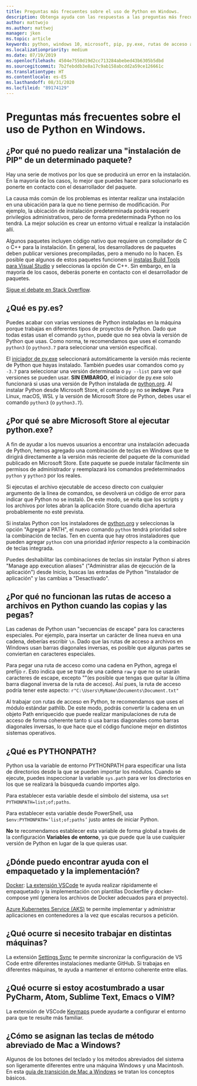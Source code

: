 ```yaml
---
title: Preguntas más frecuentes sobre el uso de Python en Windows.
description: Obtenga ayuda con las respuestas a las preguntas más frecuentes (P+F) sobre el uso de Python en Windows para el desarrollo.
author: mattwojo
ms.author: mattwoj
manager: jken
ms.topic: article
keywords: python, windows 10, microsoft, pip, py.exe, rutas de acceso al archivo, PYTHONPATH, desarrollo de python, empaquetado de python
ms.localizationpriority: medium
ms.date: 07/19/2019
ms.openlocfilehash: 4504e7550d19d2cc713284abebed43b6305b5dbd
ms.sourcegitcommit: 7b2febddb3e8a17c9ab158abcdd2a59ce126661c
ms.translationtype: HT
ms.contentlocale: es-ES
ms.lasthandoff: 08/31/2020
ms.locfileid: "89174129"
---
```

# <a name="frequently-asked-questions-about-using-python-on-windows"></a>Preguntas más frecuentes sobre el uso de Python en Windows.

## <a name="why-cant-i-pip-install-a-certain-package"></a>¿Por qué no puedo realizar una "instalación de PIP" de un determinado paquete?

Hay una serie de motivos por los que se producirá un error en la instalación. En la mayoría de los casos, lo mejor que puedes hacer para solucionarlo es ponerte en contacto con el desarrollador del paquete.

La causa más común de los problemas es intentar realizar una instalación en una ubicación para la que no tiene permiso de modificación. Por ejemplo, la ubicación de instalación predeterminada podría requerir privilegios administrativos, pero de forma predeterminada Python no los tendrá. La mejor solución es crear un entorno virtual e realizar la instalación allí.

Algunos paquetes incluyen código nativo que requiere un compilador de C o C++ para la instalación. En general, los desarrolladores de paquetes deben publicar versiones precompiladas, pero a menudo no lo hacen. Es posible que algunos de estos paquetes funcionen si [instalas Build Tools para Visual Studio](https://visualstudio.microsoft.com/downloads/#build-tools-for-visual-studio-2019) y seleccionas la opción de C++. Sin embargo, en la mayoría de los casos, deberás ponerte en contacto con el desarrollador de paquetes.

[Sigue el debate en Stack Overflow](https://stackoverflow.com/questions/4750806/how-do-i-install-pip-on-windows/12476379).

## <a name="what-is-pyexe"></a>¿Qué es py.es?

Puedes acabar con varias versiones de Python instaladas en la máquina porque trabajas en diferentes tipos de proyectos de Python. Dado que todas estas usan el comando `python`, puede que no sea obvia la versión de Python que usas. Como norma, te recomendamos que uses el comando `python3` (o `python3.7` para seleccionar una versión específica).

El [iniciador de py.exe](https://docs.python.org/3/using/windows.html#launcher) seleccionará automáticamente la versión más reciente de Python que hayas instalado. También puedes usar comandos como `py -3.7` para seleccionar una versión determinada o `py --list` para ver qué versiones se pueden usar. **SIN EMBARGO**, el iniciador de py.exe solo funcionará si usas una versión de Python instalada de [python.org](https://www.python.org/downloads/windows/). Al instalar Python desde Microsoft Store, el comando `py` no se **incluye**. Para Linux, macOS, WSL y la versión de Microsoft Store de Python, debes usar el comando `python3` (o `python3.7`).

## <a name="why-does-running-pythonexe-open-the-microsoft-store"></a>¿Por qué se abre Microsoft Store al ejecutar python.exe?

A fin de ayudar a los nuevos usuarios a encontrar una instalación adecuada de Python, hemos agregado una combinación de teclas en Windows que te dirigirá directamente a la versión más reciente del paquete de la comunidad publicado en Microsoft Store. Este paquete se puede instalar fácilmente sin permisos de administrador y reemplazará los comandos predeterminados `python` y `python3` por los reales.

Si ejecutas el archivo ejecutable de acceso directo con cualquier argumento de la línea de comandos, se devolverá un código de error para indicar que Python no se instaló. De este modo, se evita que los scripts y los archivos por lotes abran la aplicación Store cuando dicha apertura probablemente no esté prevista.

Si instalas Python con los instaladores de [python.org](https://www.python.org/downloads/windows/) y seleccionas la opción "Agregar a PATH", el nuevo comando `python` tendrá prioridad sobre la combinación de teclas. Ten en cuenta que hay otros instaladores que pueden agregar `python` con una prioridad _inferior_ respecto a la combinación de teclas integrada.

Puedes deshabilitar las combinaciones de teclas sin instalar Python si abres "Manage app execution aliases" ("Administrar alias de ejecución de la aplicación") desde Inicio, buscas las entradas de Python "Instalador de aplicación" y las cambias a "Desactivado".

## <a name="why-dont-file-paths-work-in-python-when-i-copy-paste-them"></a>¿Por qué no funcionan las rutas de acceso a archivos en Python cuando las copias y las pegas?

Las cadenas de Python usan "secuencias de escape" para los caracteres especiales. Por ejemplo, para insertar un carácter de línea nueva en una cadena, deberías escribir `\n`. Dado que las rutas de acceso a archivos en Windows usan barras diagonales inversas, es posible que algunas partes se conviertan en caracteres especiales.

Para pegar una ruta de acceso como una cadena en Python, agrega el prefijo `r`. Esto indica que se trata de una cadena `raw` y que no se usarán caracteres de escape, excepto "\"(es posible que tengas que quitar la última barra diagonal inversa de la ruta de acceso). Así pues, la ruta de acceso podría tener este aspecto: `r"C:\Users\MyName\Documents\Document.txt"`

Al trabajar con rutas de acceso en Python, te recomendamos que uses el módulo estándar pathlib. De este modo, podrás convertir la cadena en un objeto Path enriquecido que puede realizar manipulaciones de ruta de acceso de forma coherente tanto si usa barras diagonales como barras diagonales inversas, lo que hace que el código funcione mejor en distintos sistemas operativos.

## <a name="what-is-pythonpath"></a>¿Qué es PYTHONPATH?

Python usa la variable de entorno PYTHONPATH para especificar una lista de directorios desde la que se pueden importar los módulos. Cuando se ejecute, puedes inspeccionar la variable `sys.path` para ver los directorios en los que se realizará la búsqueda cuando importes algo.

Para establecer esta variable desde el símbolo del sistema, usa `set PYTHONPATH=list;of;paths`.

Para establecer esta variable desde PowerShell, usa `$env:PYTHONPATH=’list;of;paths’` justo antes de iniciar Python.

**No** te recomendamos establecer esta variable de forma global a través de la configuración **Variables de entorno**, ya que puede que la use cualquier versión de Python en lugar de la que quieras usar.

## <a name="where-can-i-find-help-with-packaging-and-deployment"></a>¿Dónde puedo encontrar ayuda con el empaquetado y la implementación?

[Docker](https://code.visualstudio.com/docs/azure/docker): [La extensión VSCode](https://code.visualstudio.com/docs/azure/docker) te ayuda realizar rápidamente el empaquetado y la implementación con plantillas Dockerfile y docker-compose yml (genera los archivos de Docker adecuados para el proyecto).

[Azure Kubernetes Service (AKS)](/azure/aks/) te permite implementar y administrar aplicaciones en contenedores a la vez que escalas recursos a petición.

## <a name="what-if-i-need-to-work-across-different-machines"></a>¿Qué ocurre si necesito trabajar en distintas máquinas?

La extensión [Settings Sync](https://marketplace.visualstudio.com/items?itemName=Shan.code-settings-sync) te permite sincronizar la configuración de VS Code entre diferentes instalaciones mediante GitHub. Si trabajas en diferentes máquinas, te ayuda a mantener el entorno coherente entre ellas.

## <a name="what-if-im-used-to-using-pycharm-atom-sublime-text-emacs-or-vim"></a>¿Qué ocurre si estoy acostumbrado a usar PyCharm, Atom, Sublime Text, Emacs o VIM?

La extensión de VSCode [Keymaps](https://marketplace.visualstudio.com/search?target=VSCode&category=Keymaps&sortBy=Downloads) puede ayudarte a configurar el entorno para que te resulte más familiar.

## <a name="how-do-mac-shortcut-keys-map-to-windows-shortcut-keys"></a>¿Cómo se asignan las teclas de método abreviado de Mac a Windows?

Algunos de los botones del teclado y los métodos abreviados del sistema son ligeramente diferentes entre una máquina Windows y una Macintosh. En esta [guía de transición de Mac a Windows](../dev-environment/mac-to-windows.md) se tratan los conceptos básicos.